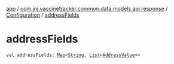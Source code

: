 [app](../../index.md) / [com.jnj.vaccinetracker.common.data.models.api.response](../index.md) / [Configuration](index.md) / [addressFields](./address-fields.md)

# addressFields

`val addressFields: `[`Map`](https://kotlinlang.org/api/latest/jvm/stdlib/kotlin.collections/-map/index.html)`<`[`String`](https://kotlinlang.org/api/latest/jvm/stdlib/kotlin/-string/index.html)`, `[`List`](https://kotlinlang.org/api/latest/jvm/stdlib/kotlin.collections/-list/index.html)`<`[`AddressValue`](../-address-value/index.md)`>>`
